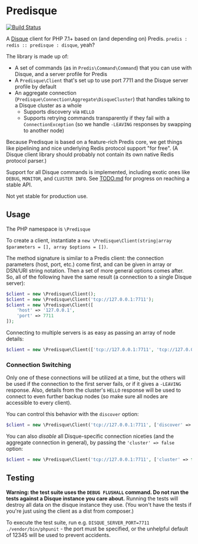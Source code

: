 # Predisque

[![Build Status](https://travis-ci.org/dominics/predisque.svg?branch=master)](https://travis-ci.org/dominics/predisque)

A [Disque](https://github.com/antirez/disque) client for PHP 7.1+ based on (and depending on) Predis. `predis : redis :: predisque : disque`, yeah?

The library is made up of:

 * A set of commands (as in `Predis\Command\Command`) that you can use with Disque, and a server profile for Predis
 * A `Predisque\Client` that's set up to use port 7711 and the Disque server profile by default
 * An aggregate connection (`Predisque\Connection\Aggregate\DisqueCluster`) that handles talking to a Disque cluster as a whole
   * Supports discovery via `HELLO`
   * Supports retrying commands transparently if they fail with a `ConnectionException` (so we handle `-LEAVING` responses by swapping to another node)

Because Predisque is based on a feature-rich Predis core, we get things like pipelining and nice underlying Redis protocol
support "for free". (A Disque client library should probably not contain its own native Redis protocol parser.)

Support for all Disque commands is implemented, including exotic ones like `DEBUG`, `MONITOR`, and `CLUSTER INFO`. See
[TODO.md](TODO.md) for progress on reaching a stable API.

Not yet stable for production use.

## Usage

The PHP namespace is `\Predisque`

To create a client, instantiate a `new \Predisque\Client(string|array $parameters = [], array $options = [])`.

The method signature is similar to a Predis client: the connection parameters (host, port, etc.) come first, and
can be given in array or DSN/URI string notation. Then a set of more general options comes after. So, all of the
following have the same result (a connection to a single Disque server):

```php
$client = new \Predisque\Client();
$client = new \Predisque\Client('tcp://127.0.0.1:7711');
$client = new \Predisque\Client([
    'host' => '127.0.0.1',
    'port' => 7711
]);
```

Connecting to multiple servers is as easy as passing an array of node details:

```php
$client = new \Predisque\Client(['tcp://127.0.0.1:7711', 'tcp://127.0.0.1:7712', 'tcp://127.0.0.1:7713']);
```

### Connection Switching

Only one of these connections will be utilized at a time, but the others will be used if the connection to the first
server fails, or if it gives a `-LEAVING` response. Also, details from the cluster's `HELLO` response will be used to
connect to even further backup nodes (so make sure all nodes are accessible to every client).

You can control this behavior with the `discover` option:

 ```php
 $client = new \Predisque\Client('tcp://127.0.0.1:7711', ['discover' => false]);
 ```

You can also *disable* all Disque-specific connection niceties (and the aggregate connection in general), by passing the
`'cluster' => false` option:

 ```php
 $client = new \Predisque\Client('tcp://127.0.0.1:7711', ['cluster' => false]);
 ```

## Testing

**Warning: the test suite uses the `DEBUG FLUSHALL` command. Do not run the tests against a Disque instance you care
about.** Running the tests will destroy all data on the disque instance they use. (You won't have the tests if
you're just using the client as a dist from composer.)

To execute the test suite, run e.g. `DISQUE_SERVER_PORT=7711 ./vendor/bin/phpunit` - the port must be specified, or the
unhelpful default of 12345 will be used to prevent accidents.
